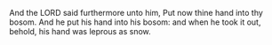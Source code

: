 And the LORD said furthermore unto him, Put now thine hand into thy bosom. And he put his hand into his bosom: and when he took it out, behold, his hand was leprous as snow.
